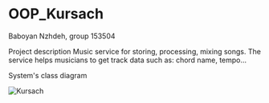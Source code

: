 # OOP_Kursach

Baboyan Nzhdeh, group 153504

Project description
Music service for storing, processing, mixing songs.
The service helps musicians to get track data such as: chord name, tempo…

System's class diagram 

![Kursach](https://user-images.githubusercontent.com/92757202/228779641-84f48197-f9a5-453d-909a-3f95a31fd962.png)



